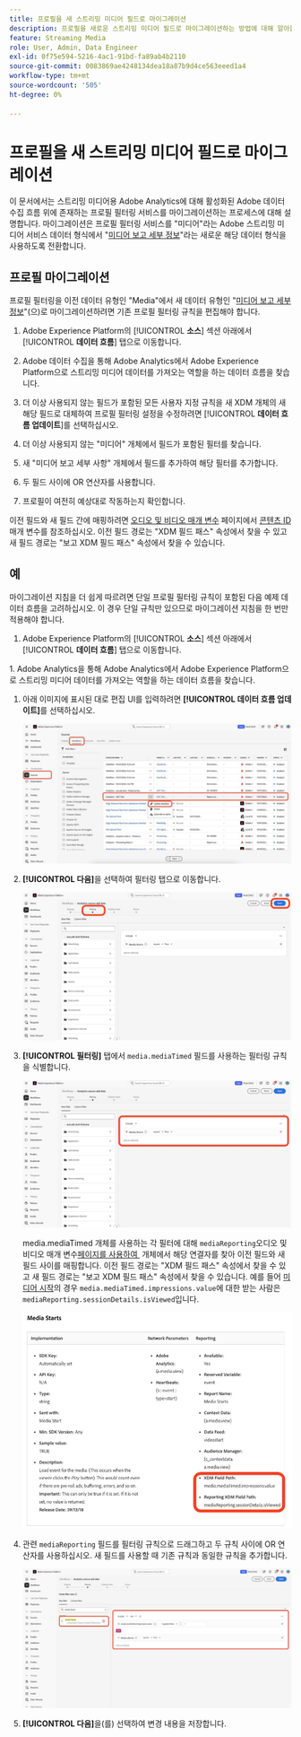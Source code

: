 ```yaml
---
title: 프로필을 새 스트리밍 미디어 필드로 마이그레이션
description: 프로필을 새로운 스트리밍 미디어 필드로 마이그레이션하는 방법에 대해 알아봅니다
feature: Streaming Media
role: User, Admin, Data Engineer
exl-id: 0f75e594-5216-4ac1-91bd-fa89ab4b2110
source-git-commit: 0083869ae4248134dea18a87b9d4ce563eeed1a4
workflow-type: tm+mt
source-wordcount: '505'
ht-degree: 0%

---
```


# 프로필을 새 스트리밍 미디어 필드로 마이그레이션

이 문서에서는 스트리밍 미디어용 Adobe Analytics에 대해 활성화된 Adobe 데이터 수집 흐름 위에 존재하는 프로필 필터링 서비스를 마이그레이션하는 프로세스에 대해 설명합니다. 마이그레이션은 프로필 필터링 서비스를 &quot;미디어&quot;라는 Adobe 스트리밍 미디어 서비스 데이터 형식에서 &quot;[미디어 보고 세부 정보](https://experienceleague.adobe.com/ko/docs/experience-platform/xdm/data-types/media-reporting-details)&quot;라는 새로운 해당 데이터 형식을 사용하도록 전환합니다.

## 프로필 마이그레이션

프로필 필터링을 이전 데이터 유형인 &quot;Media&quot;에서 새 데이터 유형인 &quot;[미디어 보고 세부 정보](https://experienceleague.adobe.com/ko/docs/experience-platform/xdm/data-types/media-reporting-details)&quot;(으)로 마이그레이션하려면 기존 프로필 필터링 규칙을 편집해야 합니다.

1. Adobe Experience Platform의 [!UICONTROL **소스**] 섹션 아래에서 [!UICONTROL **데이터 흐름**] 탭으로 이동합니다.

1. Adobe 데이터 수집을 통해 Adobe Analytics에서 Adobe Experience Platform으로 스트리밍 미디어 데이터를 가져오는 역할을 하는 데이터 흐름을 찾습니다.

1. 더 이상 사용되지 않는 필드가 포함된 모든 사용자 지정 규칙을 새 XDM 개체의 새 해당 필드로 대체하여 프로필 필터링 설정을 수정하려면 [!UICONTROL **데이터 흐름 업데이트**]&#x200B;를 선택하십시오.

1. 더 이상 사용되지 않는 &quot;미디어&quot; 개체에서 필드가 포함된 필터를 찾습니다.

1. 새 &quot;미디어 보고 세부 사항&quot; 개체에서 필드를 추가하여 해당 필터를 추가합니다.

1. 두 필드 사이에 OR 연산자를 사용합니다.

1. 프로필이 여전히 예상대로 작동하는지 확인합니다.

이전 필드와 새 필드 간에 매핑하려면 [오디오 및 비디오 매개 변수](https://experienceleague.adobe.com/ko/docs/media-analytics/using/implementation/variables/audio-video-parameters#content-id) 페이지에서 [콘텐츠 ID](https://experienceleague.adobe.com/ko/docs/media-analytics/using/implementation/variables/audio-video-parameters) 매개 변수를 참조하십시오. 이전 필드 경로는 &quot;XDM 필드 패스&quot; 속성에서 찾을 수 있고 새 필드 경로는 &quot;보고 XDM 필드 패스&quot; 속성에서 찾을 수 있습니다.

## 예

마이그레이션 지침을 더 쉽게 따르려면 단일 프로필 필터링 규칙이 포함된 다음 예제 데이터 흐름을 고려하십시오. 이 경우 단일 규칙만 있으므로 마이그레이션 지침을 한 번만 적용해야 합니다.

1. Adobe Experience Platform의 [!UICONTROL **소스**] 섹션 아래에서 [!UICONTROL **데이터 흐름**] 탭으로 이동합니다.

&#x200B;1. Adobe Analytics을 통해 Adobe Analytics에서 Adobe Experience Platform으로 스트리밍 미디어 데이터를 가져오는 역할을 하는 데이터 흐름을 찾습니다.

1. 아래 이미지에 표시된 대로 편집 UI를 입력하려면 **[!UICONTROL 데이터 흐름 업데이트]**&#x200B;를 선택하십시오.

   ![AEP 데이터 흐름 프로필](assets/aep-dataflow-profile.jpeg)

1. **[!UICONTROL 다음]**&#x200B;을 선택하여 필터링 탭으로 이동합니다.

   ![AEP 데이터 흐름 필터 탭](assets/aep-dataflow-filtering-profile.jpeg)

1. **[!UICONTROL 필터링]** 탭에서 `media.mediaTimed` 필드를 사용하는 필터링 규칙을 식별합니다.

   ![AEP 데이터 흐름 필터 규칙](assets/dataflow-filtering-rules-profile.jpeg)


   media.mediaTimed 개체를 사용하는 각 필터에 대해 `mediaReporting`오디오 및 비디오 매개 변수[&#x200B; 페이지를 사용하여 &#x200B;](https://experienceleague.adobe.com/ko/docs/media-analytics/using/implementation/variables/audio-video-parameters) 개체에서 해당 연결자를 찾아 이전 필드와 새 필드 사이를 매핑합니다. 이전 필드 경로는 &quot;XDM 필드 패스&quot; 속성에서 찾을 수 있고 새 필드 경로는 &quot;보고 XDM 필드 패스&quot; 속성에서 찾을 수 있습니다. 예를 들어 [미디어 시작](https://experienceleague.adobe.com/ko/docs/media-analytics/using/implementation/variables/audio-video-parameters#media-starts)의 경우 `media.mediaTimed.impressions.value`에 대한 받는 사람은 `mediaReporting.sessionDetails.isViewed`입니다.

   ![새 XDM 필드 및 이전 XDM 필드](assets/xdm-fields-new-and-old.jpeg)

1. 관련 `mediaReporting` 필드를 필터링 규칙으로 드래그하고 두 규칙 사이에 OR 연산자를 사용하십시오. 새 필드를 사용할 때 기존 규칙과 동일한 규칙을 추가합니다.

   ![필터 규칙 추가](assets/add-filter-rules.jpeg)

1. **[!UICONTROL 다음]**&#x200B;을(를) 선택하여 변경 내용을 저장합니다.
